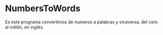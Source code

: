 # NumbersToWords
Es este programa convertimos de numeros a palabras y viceversa, del cero al millón, en inglés. 
